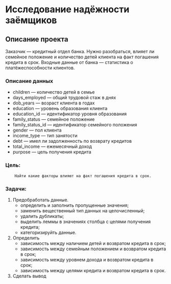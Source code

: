 # Исследование надёжности заёмщиков
## Описание проекта
Заказчик — кредитный отдел банка. Нужно разобраться, влияет ли семейное положение и количество детей клиента на факт погашения кредита в срок. Входные данные от банка — статистика о платёжеспособности клиентов.

### Описание данных
- children — количество детей в семье
- days_employed — общий трудовой стаж в днях
- dob_years — возраст клиента в годах
- education — уровень образования клиента
- education_id — идентификатор уровня образования
- family_status — семейное положение
- family_status_id — идентификатор семейного положения
- gender — пол клиента
- income_type — тип занятости
- debt — имел ли задолженность по возврату кредитов
- total_income — ежемесячный доход
- purpose — цель получения кредита

### Цель:
        Найти какие факторы влияют на факт погашения кредита в срок.

### Задачи:
1. Предобработать данные.
    - определить и заполнить пропущенные значения;
    - заменить вещественный тип данных на целочисленный;
    - удалить дубликаты;
    - выделить леммы в значениях столбца с целями получения кредита;
    - категоризируйть данные.
2. Определить 
    - зависимость между наличием детей и возвратом кредита в срок;
    - зависимость между семейным положением и возвратом кредита в срок;
    - зависимость между уровнем дохода и возвратом кредита в срок;
    - зависимость между целями кредита и возвратом кредита в срок.
 3. Сделать вывод
